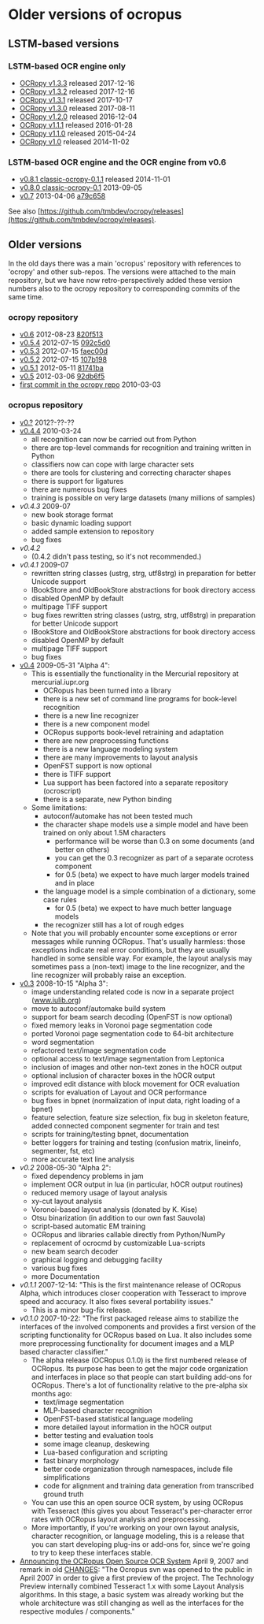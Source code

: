 # Older versions of ocropus

## LSTM-based versions
### LSTM-based OCR engine only
* [OCRopy v1.3.3](https://github.com/tmbdev/ocropy/releases/tag/v1.3.3) released 2017-12-16
* [OCRopy v1.3.2](https://github.com/tmbdev/ocropy/releases/tag/v1.3.2) released 2017-12-16
* [OCRopy v1.3.1](https://github.com/tmbdev/ocropy/releases/tag/v1.3.1) released 2017-10-17
* [OCRopy v1.3.0](https://github.com/tmbdev/ocropy/releases/tag/v1.3.0) released 2017-08-11
* [OCRopy v1.2.0](https://github.com/tmbdev/ocropy/releases/tag/v1.2.0) released 2016-12-04
* [OCRopy v1.1.1](https://github.com/tmbdev/ocropy/releases/tag/v1.1.1) released 2016-01-28
* [OCRopy v1.1.0](https://github.com/tmbdev/ocropy/releases/tag/v1.1.0) released 2015-04-24
* [OCRopy v1.0](https://github.com/tmbdev/ocropy/releases/tag/v1.0) released 2014-11-02

### LSTM-based OCR engine and the OCR engine from v0.6
* [v0.8.1 classic-ocropy-0.1.1](https://github.com/tmbdev/ocropy/releases/tag/v0.8.1) released 2014-11-01
* [v0.8.0 classic-ocropy-0.1](https://github.com/tmbdev/ocropy/releases/tag/v0.8.0) 2013-09-05
* [v0.7](https://github.com/tmbdev/ocropy/releases/tag/v0.7) 2013-04-06 [a79c658](https://github.com/tmbdev/ocropy/commit/a79c6581171a63d5adffeaf8692d6b550b74bff5)

See also [https://github.com/tmbdev/ocropy/releases](https://github.com/tmbdev/ocropy/releases).

## Older versions
In the old days there was a main 'ocropus' repository with references to 'ocropy' and other sub-repos. The versions were attached to the main repository, but we have now retro-perspectively added these version numbers also to the ocropy repository to corresponding commits of the same time.
### ocropy repository
* [v0.6](https://github.com/tmbdev/ocropy/releases/tag/v0.6) 2012-08-23 [820f513](https://github.com/tmbdev/ocropy/tree/820f513f8b987a)
* [v0.5.4](https://github.com/tmbdev/ocropy/releases/tag/v0.5.4) 2012-07-15 [092c5d0](https://github.com/tmbdev/ocropy/tree/092c5d081163)
* [v0.5.3](https://github.com/tmbdev/ocropy/releases/tag/v0.5.3) 2012-07-15 [faec00d](https://github.com/tmbdev/ocropy/commit/faec00de3fb46984443dda641e6244d6881bd50f)
* [v0.5.2](https://github.com/tmbdev/ocropy/releases/tag/v0.5.2) 2012-07-15 [107b198](https://github.com/tmbdev/ocropy/commit/107b1983324bb29a62348912c3fe471f42d0bbc1)
* [v0.5.1](https://github.com/tmbdev/ocropy/releases/tag/v0.5.1) 2012-05-11 [81741ba](https://github.com/tmbdev/ocropy/commit/81741ba1231d157f49823cde6252fffdf6d18c29)
* [v0.5](https://github.com/tmbdev/ocropy/releases/tag/v0.5) 2012-03-06 [92db6f5](https://github.com/tmbdev/ocropy/tree/92db6f51bbe6)
* [first commit in the ocropy repo](https://github.com/tmbdev/ocropy/commit/ec43558af20a) 2010-03-03

### ocropus repository
* [v0.?](https://github.com/zuphilip/ocropus-from-searchcode) 2012?-??-??
* [v0.4.4](https://github.com/michaelyin/ocropus-git/tree/ba6930627f3f) 2010-03-24
    * all recognition can now be carried out from Python
    * there are top-level commands for recognition and training written in Python
    * classifiers now can cope with large character sets
    * there are tools for clustering and correcting character shapes
    * there is support for ligatures
    * there are numerous bug fixes
    * training is possible on very large datasets (many millions of samples) 
* _v0.4.3_ 2009-07
    * new book storage format
    * basic dynamic loading support
    * added sample extension to repository
    * bug fixes 
* _v0.4.2_
   * (0.4.2 didn't pass testing, so it's not recommended.) 
* _v0.4.1_ 2009-07
    * rewritten string classes (ustrg, strg, utf8strg) in preparation for better Unicode support
    * IBookStore and OldBookStore abstractions for book directory access
    * disabled OpenMP by default
    * multipage TIFF support
    * bug fixes     rewritten string classes (ustrg, strg, utf8strg) in preparation for better Unicode support
    * IBookStore and OldBookStore abstractions for book directory access
    * disabled OpenMP by default
    * multipage TIFF support
    * bug fixes 
* [v0.4](https://github.com/michaelyin/ocropus-git/tree/4ab75dc0dc9b) 2009-05-31 "Alpha 4":
    * This is essentially the functionality in the Mercurial repository at mercurial.iupr.org
        * OCRopus has been turned into a library
        * there is a new set of command line programs for book-level recognition
        * there is a new line recognizer
        * there is a new component model
        * OCRopus supports book-level retraining and adaptation
        * there are new preprocessing functions
        * there is a new language modeling system
        * there are many improvements to layout analysis
        * OpenFST support is now optional
        * there is TIFF support
        * Lua support has been factored into a separate repository (ocroscript)
        * there is a separate, new Python binding 
    * Some limitations:
        * autoconf/automake has not been tested much
        * the character shape models use a simple model and have been trained on only about 1.5M characters
            * performance will be worse than 0.3 on some documents (and better on others)
            * you can get the 0.3 recognizer as part of a separate ocrotess component
            * for 0.5 (beta) we expect to have much larger models trained and in place 
        * the language model is a simple combination of a dictionary, some case rules
            * for 0.5 (beta) we expect to have much better language models 
        * the recognizer still has a lot of rough edges 
    * Note that you will probably encounter some exceptions or error messages while running OCRopus. That's usually harmless: those exceptions indicate real error conditions, but they are usually handled in some sensible way. For example, the layout analysis may sometimes pass a (non-text) image to the line recognizer, and the line recognizer will probably raise an exception. 
* [v0.3](https://github.com/michaelyin/ocropus-git/tree/d39c2e3) 2008-10-15 "Alpha 3":
    * image understanding related code is now in a separate project (www.iulib.org)
    * move to autoconf/automake build system
    * support for beam search decoding (OpenFST is now optional)
    * fixed memory leaks in Voronoi page segmentation code
    * ported Voronoi page segmentation code to 64-bit architecture
    * word segmentation
    * refactored text/image segmentation code
    * optional access to text/image segmentation from Leptonica
    * inclusion of images and other non-text zones in the hOCR output
    * optional inclusion of character boxes in the hOCR output
    * improved edit distance with block movement for OCR evaluation
    * scripts for evaluation of Layout and OCR performance
    * bug fixes in bpnet (normalization of input data, right loading of a bpnet)
    * feature selection, feature size selection, fix bug in skeleton feature, added connected component segmenter for train and test
    * scripts for training/testing bpnet, documentation
    * better loggers for training and testing (confusion matrix, lineinfo, segmenter, fst, etc)
    * more accurate text line analysis 
* _v0.2_ 2008-05-30 "Alpha 2":
    * fixed dependency problems in jam
    * implement OCR output in lua (in particular, hOCR output routines)
    * reduced memory usage of layout analysis
    * xy-cut layout analysis
    * Voronoi-based layout analysis (donated by K. Kise)
    * Otsu binarization (in addition to our own fast Sauvola)
    * script-based automatic EM training
    * OCRopus and libraries callable directly from Python/NumPy
    * replacement of ocrocmd by customizable Lua-scripts
    * new beam search decoder
    * graphical logging and debugging facility
    * various bug fixes
    * more Documentation 
* _v0.1.1_ 2007-12-14: "This is the first maintenance release of OCRopus Alpha, which introduces closer cooperation with Tesseract to improve speed and accuracy. It also fixes several portability issues."
    * This is a minor bug-fix release. 
* _v0.1.0_ 2007-10-22: "The first packaged release aims to stabilize the interfaces of the involved components and provides a first version of the scripting functionality for OCRopus based on Lua. It also includes some more preprocessing functionality for document images and a MLP based character classifier."
    * The alpha release (OCRopus 0.1.0) is the first numbered release of OCRopus. Its purpose has been to get the major code organization and interfaces in place so that people can start building add-ons for OCRopus. There's a lot of functionality relative to the pre-alpha six months ago:
        * text/image segmentation
        * MLP-based character recognition
        * OpenFST-based statistical language modeling
        * more detailed layout information in the hOCR output
        * better testing and evaluation tools
        * some image cleanup, deskewing
        * Lua-based configuration and scripting
        * fast binary morphology
        * better code organization through namespaces, include file simplifications
        * code for alignment and training data generation from transcribed ground truth 
    * You can use this an open source OCR system, by using OCRopus with Tesseract (this gives you about Tesseract's per-character error rates with OCRopus layout analysis and preprocessing.
    * More importantly, if you're working on your own layout analysis, character recognition, or language modeling, this is a release that you can start developing plug-ins or add-ons for, since we're going to try to keep these interfaces stable. 
* [Announcing the OCRopus Open Source OCR System](https://developers.googleblog.com/2007/04/announcing-ocropus-open-source-ocr.html) April 9, 2007 and remark in old [CHANGES](https://github.com/michaelyin/ocropus-git/blob/d39c2e396b2afa700932a0523d06bc4a246a2ec2/CHANGES): "The Ocropus svn was opened to the public in April 2007 in order to give a first preview of the project. The Technology Preview internally combined Tesseract 1.x with some Layout Analysis algorithms. In this stage, a basic system was already working but the whole architecture was still changing as well as the interfaces for the respective modules / components."